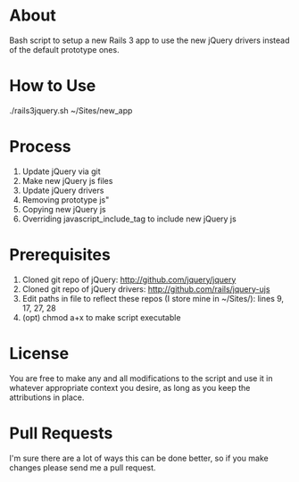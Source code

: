 About
=====
Bash script to setup a new Rails 3 app to use the new jQuery drivers instead of the default prototype ones.

How to Use
==========
./rails3jquery.sh ~/Sites/new_app

Process
=======
1.  Update jQuery via git
2.  Make new jQuery js files
3.  Update jQuery drivers
4.  Removing prototype js"
5.  Copying new jQuery js
6.  Overriding javascript_include_tag to include new jQuery js

Prerequisites
=============
1.  Cloned git repo of jQuery: http://github.com/jquery/jquery
2.  Cloned git repo of jQuery drivers: http://github.com/rails/jquery-ujs
3.  Edit paths in file to reflect these repos (I store mine in ~/Sites/): lines 9, 17, 27, 28
4.  (opt) chmod a+x to make script executable

License
=======
You are free to make any and all modifications to the script and use it in whatever appropriate context you desire, as long as you keep the attributions in place.

Pull Requests
=============
I'm sure there are a lot of ways this can be done better, so if you make changes please send me a pull request.